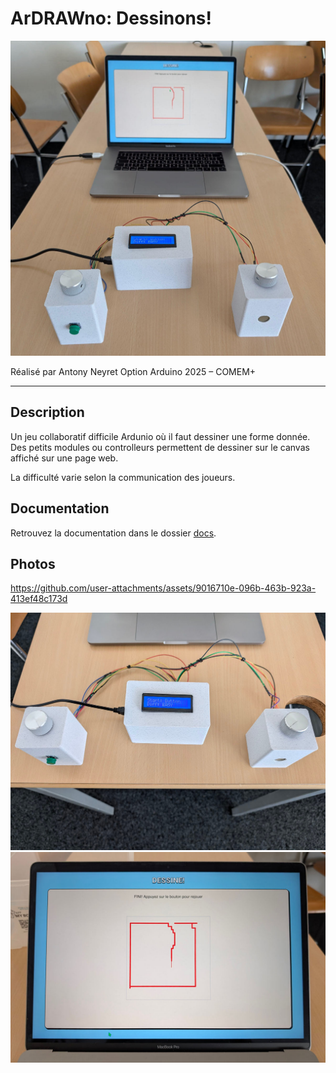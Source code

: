 # ArDRAWno: Dessinons!

![](/docs/assets/cover.jpg)

Réalisé par Antony Neyret
Option Arduino 2025 – COMEM+

---

## Description

Un jeu collaboratif difficile Ardunio où il faut dessiner une forme donnée. Des petits modules ou controlleurs permettent de dessiner sur le canvas affiché sur une page web.

La difficulté varie selon la communication des joueurs.

## Documentation

Retrouvez la documentation dans le dossier [docs](docs/).

## Photos



https://github.com/user-attachments/assets/9016710e-096b-463b-923a-413ef48c173d


![](/docs/assets/3boxes.jpg)
![](/docs/assets/web-ui.jpg)

